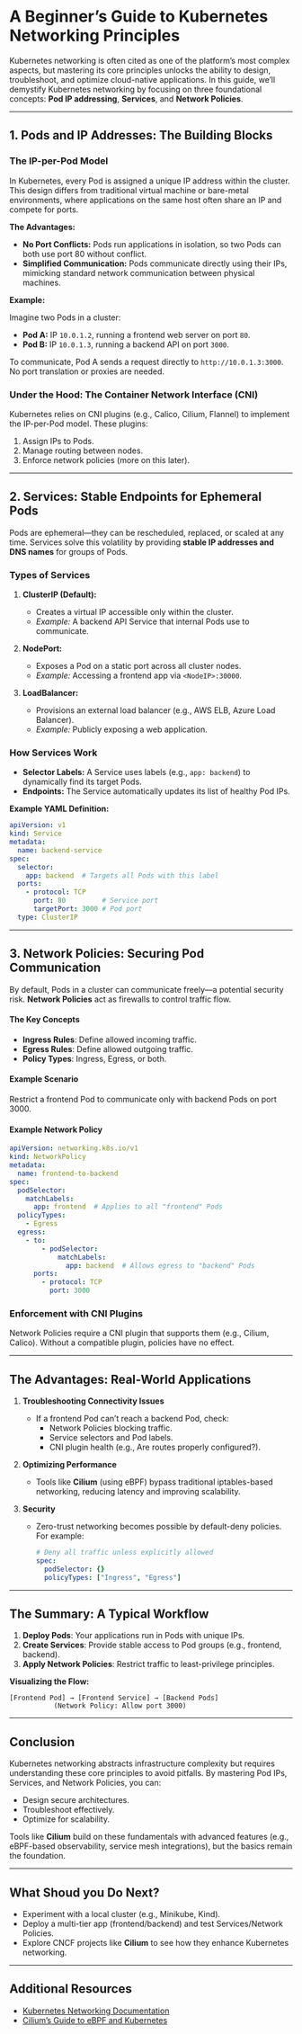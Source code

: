 # A Beginner’s Guide to Kubernetes Networking Principles

Kubernetes networking is often cited as one of the platform’s most complex aspects, but mastering its core principles unlocks the ability to design, troubleshoot, and optimize cloud-native applications. In this guide, we’ll demystify Kubernetes networking by focusing on three foundational concepts: **Pod IP addressing**, **Services**, and **Network Policies**.

---

## 1. Pods and IP Addresses: The Building Blocks

### The IP-per-Pod Model

In Kubernetes, every Pod is assigned a unique IP address within the cluster. This design differs from traditional virtual machine or bare-metal environments, where applications on the same host often share an IP and compete for ports.

**The Advantages:**

- **No Port Conflicts:** Pods run applications in isolation, so two Pods can both use port 80 without conflict.
- **Simplified Communication:** Pods communicate directly using their IPs, mimicking standard network communication between physical machines.

**Example:**

Imagine two Pods in a cluster:

- **Pod A:** IP `10.0.1.2`, running a frontend web server on port `80`.
- **Pod B:** IP `10.0.1.3`, running a backend API on port `3000`.

To communicate, Pod A sends a request directly to `http://10.0.1.3:3000`. No port translation or proxies are needed.

### Under the Hood: The Container Network Interface (CNI)

Kubernetes relies on CNI plugins (e.g., Calico, Cilium, Flannel) to implement the IP-per-Pod model. These plugins:

1. Assign IPs to Pods.
2. Manage routing between nodes.
3. Enforce network policies (more on this later).

---

## 2. Services: Stable Endpoints for Ephemeral Pods

Pods are ephemeral—they can be rescheduled, replaced, or scaled at any time. Services solve this volatility by providing **stable IP addresses and DNS names** for groups of Pods.

### Types of Services

1. **ClusterIP (Default):**
   - Creates a virtual IP accessible only within the cluster.
   - _Example:_ A backend API Service that internal Pods use to communicate.

2. **NodePort:**
   - Exposes a Pod on a static port across all cluster nodes.
   - _Example:_ Accessing a frontend app via `<NodeIP>:30000`.

3. **LoadBalancer:**
   - Provisions an external load balancer (e.g., AWS ELB, Azure Load Balancer).
   - _Example:_ Publicly exposing a web application.

### How Services Work

- **Selector Labels:** A Service uses labels (e.g., `app: backend`) to dynamically find its target Pods.
- **Endpoints:** The Service automatically updates its list of healthy Pod IPs.

**Example YAML Definition:**

```yaml
apiVersion: v1
kind: Service
metadata:
  name: backend-service
spec:
  selector:
    app: backend  # Targets all Pods with this label
  ports:
    - protocol: TCP
      port: 80         # Service port
      targetPort: 3000 # Pod port
  type: ClusterIP
```

---

## 3. Network Policies: Securing Pod Communication

By default, Pods in a cluster can communicate freely—a potential security risk. **Network Policies** act as firewalls to control traffic flow.

#### The Key Concepts

- **Ingress Rules**: Define allowed incoming traffic.  
- **Egress Rules**: Define allowed outgoing traffic.  
- **Policy Types**: Ingress, Egress, or both.

#### Example Scenario

Restrict a frontend Pod to communicate only with backend Pods on port 3000.

#### Example Network Policy

```yaml
apiVersion: networking.k8s.io/v1
kind: NetworkPolicy
metadata:
  name: frontend-to-backend
spec:
  podSelector:
    matchLabels:
      app: frontend  # Applies to all "frontend" Pods
  policyTypes:
    - Egress
  egress:
    - to:
        - podSelector:
            matchLabels:
              app: backend  # Allows egress to "backend" Pods
      ports:
        - protocol: TCP
          port: 3000
```
### Enforcement with CNI Plugins  
Network Policies require a CNI plugin that supports them (e.g., Cilium, Calico). Without a compatible plugin, policies have no effect.  

---

## The Advantages: Real-World Applications  

1. **Troubleshooting Connectivity Issues**  
   - If a frontend Pod can’t reach a backend Pod, check:  
     - Network Policies blocking traffic.  
     - Service selectors and Pod labels.  
     - CNI plugin health (e.g., Are routes properly configured?).  

2. **Optimizing Performance**  
   - Tools like **Cilium** (using eBPF) bypass traditional iptables-based networking, reducing latency and improving scalability.  

3. **Security**  
   - Zero-trust networking becomes possible by default-deny policies. For example:  
     ```yaml
     # Deny all traffic unless explicitly allowed
     spec:
       podSelector: {}
       policyTypes: ["Ingress", "Egress"]
     ```  
---

## The Summary: A Typical Workflow  
1. **Deploy Pods**: Your applications run in Pods with unique IPs.  
2. **Create Services**: Provide stable access to Pod groups (e.g., frontend, backend).  
3. **Apply Network Policies**: Restrict traffic to least-privilege principles.  

**Visualizing the Flow:**  
```plaintext
[Frontend Pod] → [Frontend Service] → [Backend Pods]  
           (Network Policy: Allow port 3000)
```

---

## Conclusion  
Kubernetes networking abstracts infrastructure complexity but requires understanding these core principles to avoid pitfalls. By mastering Pod IPs, Services, and Network Policies, you can:  

- Design secure architectures.  
- Troubleshoot effectively.  
- Optimize for scalability.  

Tools like **Cilium** build on these fundamentals with advanced features (e.g., eBPF-based observability, service mesh integrations), but the basics remain the foundation.  

---

## What Shoud you Do Next?  
- Experiment with a local cluster (e.g., Minikube, Kind).  
- Deploy a multi-tier app (frontend/backend) and test Services/Network Policies.  
- Explore CNCF projects like **Cilium** to see how they enhance Kubernetes networking.  

---

## Additional Resources  
- [Kubernetes Networking Documentation](https://kubernetes.io/docs/concepts/services-networking/)  
- [Cilium’s Guide to eBPF and Kubernetes](https://cilium.io/)  